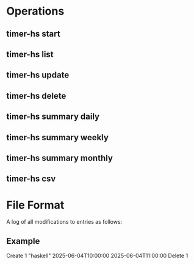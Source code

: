 # Operations

## timer-hs start <task>
## timer-hs list <n>
## timer-hs update <id> <task> <start> <stop>
## timer-hs delete <id>
## timer-hs summary daily
## timer-hs summary weekly
## timer-hs summary monthly
## timer-hs csv

# File Format

A log of all modifications to entries as follows:
<op> <id> <task> <start> <end>

## Example

Create 1 "haskell" 2025-06-04T10:00:00 2025-06-04T11:00:00
Delete 1




